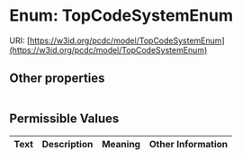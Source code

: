 
# Enum: TopCodeSystemEnum




URI: [https://w3id.org/pcdc/model/TopCodeSystemEnum](https://w3id.org/pcdc/model/TopCodeSystemEnum)


## Other properties

|  |  |  |
| --- | --- | --- |

## Permissible Values

| Text | Description | Meaning | Other Information |
| :--- | :---: | :---: | ---: |

